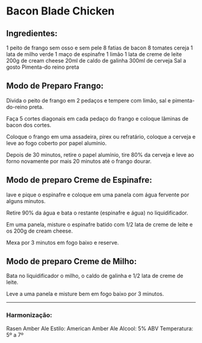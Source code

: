 # Bacon Blade Chicken

## Ingredientes: 

1 peito de frango sem osso e sem pele
8 fatias de bacon 
8 tomates cereja 
1 lata de milho verde 
1 maço de espinafre 
1 limão 
1 lata de creme de leite 
200g de cream cheese 
20ml de caldo de galinha 
300ml de cerveja 
Sal a gosto 
Pimenta-do reino preta 

## Modo de Preparo Frango: 

Divida o peito de frango em 2 pedaços e tempere com limão, sal e pimenta-do-reino preta.  

Faça 5 cortes diagonais em cada pedaço do frango e coloque lâminas de bacon dos cortes. 

Coloque o frango em uma assadeira, pirex ou refratário, coloque a cerveja e leve ao fogo coberto por papel alumínio. 

Depois de 30 minutos, retire o papel alumínio, tire 80% da cerveja e leve ao forno novamente por mais 20 minutos até o frango dourar.  

## Modo de preparo Creme de Espinafre: 

lave e pique o espinafre e coloque em uma panela com água fervente por alguns minutos.  

Retire 90% da água e bata o restante (espinafre e água) no liquidificador.  

Em uma panela, misture o espinafre batido com 1/2 lata de creme de leite e os 200g de cream cheese.  

Mexa por 3 minutos em fogo baixo e reserve.  

## Modo de preparo Creme de Milho: 

Bata no liquidificador o milho, o caldo de galinha e 1/2 lata de creme de leite.  

Leve a uma panela e misture bem em fogo baixo por 3 minutos. 

---

### Harmonização: 

Rasen Amber Ale 
Estilo: American Amber Ale 
Alcool: 5% ABV 
Temperatura: 5º a 7º 